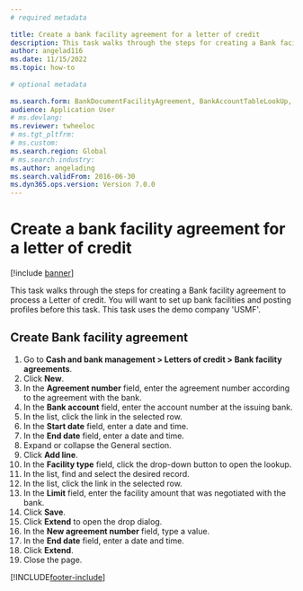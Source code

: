 ```yaml
--- 
# required metadata 
 
title: Create a bank facility agreement for a letter of credit
description: This task walks through the steps for creating a Bank facility agreement to process a Letter of credit. 
author: angelad116
ms.date: 11/15/2022
ms.topic: how-to 
 
# optional metadata 
 
ms.search.form: BankDocumentFacilityAgreement, BankAccountTableLookUp, BankDocumentFacilityAgreementExtension, DefaultDashboard   
audience: Application User 
# ms.devlang:  
ms.reviewer: twheeloc
# ms.tgt_pltfrm:  
# ms.custom:  
ms.search.region: Global
# ms.search.industry: 
ms.author: angelading
ms.search.validFrom: 2016-06-30 
ms.dyn365.ops.version: Version 7.0.0 
---
```

# Create a bank facility agreement for a letter of credit

[!include [banner](../../includes/banner.md)]

This task walks through the steps for creating a Bank facility agreement to process a Letter of credit. You will want to set up bank facilities and posting profiles before this task.  This task uses the demo company 'USMF'.  


## Create Bank facility agreement
1. Go to **Cash and bank management > Letters of credit > Bank facility agreements**.
2. Click **New**.
3. In the **Agreement number** field, enter the agreement number according to the agreement with the bank.
4. In the **Bank account** field, enter the account number at the issuing bank.
5. In the list, click the link in the selected row.
6. In the **Start date** field, enter a date and time.
7. In the **End date** field, enter a date and time.
8. Expand or collapse the General section.
9. Click **Add line**.
10. In the **Facility type** field, click the drop-down button to open the lookup.
11. In the list, find and select the desired record.
12. In the list, click the link in the selected row.
13. In the **Limit** field, enter the facility amount that was negotiated with the bank.
14. Click **Save**.
15. Click **Extend** to open the drop dialog.
16. In the **New agreement number** field, type a value.
17. In the **End date** field, enter a date and time.
18. Click **Extend**.
19. Close the page.



[!INCLUDE[footer-include](../../../includes/footer-banner.md)]
